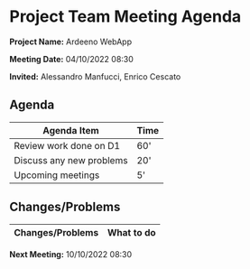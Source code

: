 # Project Team Meeting Agenda

**Project Name:** Ardeeno WebApp

**Meeting Date:** 04/10/2022 08:30

**Invited:** Alessandro Manfucci, Enrico Cescato

## Agenda

|**Agenda Item**|**Time**|
|---|---|
|Review work done on D1|60'|
|Discuss any new problems|20'|
|Upcoming meetings|5'|

## Changes/Problems

|**Changes/Problems**|**What to do**|
|---|---|

**Next Meeting:** 10/10/2022 08:30